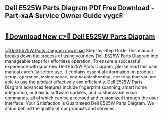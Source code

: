 ## Dell E525W Parts Diagram PDf Free Download - Part-xaA Service Owner Guide vygcR

# <h2><a href="http://dfkqst.blite.top/?on=Dell+E525W+Parts+Diagram">🔗Download New 👉🔴 Dell E525W Parts Diagram</a></h2>

[![Dell E525W Parts Diagram download](https://i.imgur.com/lujVjoI.png)](http://dfkqst.blite.top/?on=Dell+E525W+Parts+Diagram)
Step-by-Step Guide This manual breaks down the process of using your new Dell E525W Parts Diagram into manageable steps for effortless operation. To ensure a successful experience with your new Dell E525W Parts Diagram, please read this user manual carefully before use. It contains essential information on product setup, operation, maintenance, and troubleshooting, ensuring that you are able to use the product effectively and efficiently. Dell E525W Parts Diagram advanced features include fingerprint scanning, smart home integration, automatic software updates, and customizable voice commands, all of which can be accessed and customized through the user interface. Your Satisfaction is Guaranteed Dell E525W Parts Diagram. We stand behind the quality of our products and services.
